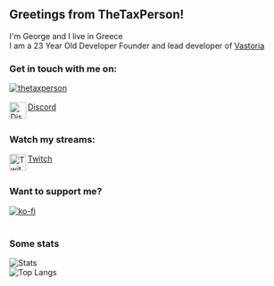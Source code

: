 ## Greetings from TheTaxPerson! 

I'm George and I live in Greece
<br />
I am a 23 Year Old Developer
Founder and lead developer of [Vastoria](https://GitHub.com/Vastoria)
<br />

### Get in touch with me on:
<a href="https://discord.gg/qvJy3dn7yH"><p><img align="center" src="https://discord.c99.nl/widget/theme-2/678950545230135308.png" alt="thetaxperson"/></a>
<br />
<br />
<img align="left" alt="Discord" src="https://cdn4.iconfinder.com/data/icons/logos-and-brands/512/91_Discord_logo_logos-512.png" height="30px" width="30px"/>[Discord](https://discord.gg/qvJy3dn7yH)
<br />
<br />

### Watch my streams:
<img align="left" alt="Twitch" src="https://assets.stickpng.com/images/580b57fcd9996e24bc43c540.png" height="30px" width="30px"/>[Twitch](https://twitch.tv/thetaxperson)
<br />
<br />


### Want to support me?
[![ko-fi](https://www.ko-fi.com/img/githubbutton_sm.svg)](https://ko-fi.com/thetaxperson)
<br />
<br />


### Some stats
![Stats](https://github-readme-stats.vercel.app/api?username=thetaxperson&show_icons=true&count_private=true&theme=cobalt)<br>
![Top Langs](https://github-readme-stats.vercel.app/api/top-langs/?username=thetaxperson&layout=compact&theme=cobalt)
